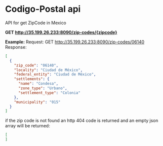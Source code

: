 # Codigo-Postal api
API for get ZipCode in Mexico

**GET http://35.199.26.233:8090/zip-codes/{zipcode}**

**Example:**
Request: GET http://35.199.26.233:8090/zip-codes/06140
Response:
```json
[
  {
    "zip_code": "06140",
    "locality": "Ciudad de México",
    "federal_entity": "Ciudad de México",
    "settlements": {
      "name": "Condesa",
      "zone_type": "Urbano",
      "settlement_type": "Colonia"
    },
    "municipality": "015"
  }
]

```

if the zip code is not found an http 404 code is returned and an empty json array will be returned:
```json
[
]

```
